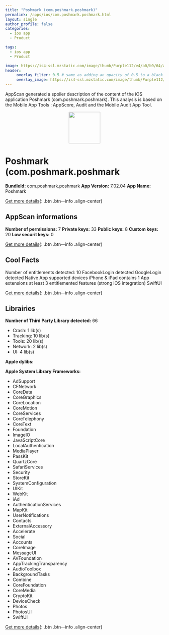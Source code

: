 ```yaml
---
title: "Poshmark (com.poshmark.poshmark)"
permalink: /apps/ios/com.poshmark.poshmark.html
layout: single
author_profile: false
categories: 
  - ios app 
  - Product 

tags: 
  - ios app 
  - Product 

image: https://is4-ssl.mzstatic.com/image/thumb/Purple112/v4/a0/b9/64/a0b96483-5300-e15d-287f-1160cb60e833/AppIcon-1x_U007emarketing-0-7-0-85-220.png/512x512bb.jpg
header: 
     overlay_filter: 0.5 # same as adding an opacity of 0.5 to a black background
     overlay_image: https://is4-ssl.mzstatic.com/image/thumb/Purple112/v4/a0/b9/64/a0b96483-5300-e15d-287f-1160cb60e833/AppIcon-1x_U007emarketing-0-7-0-85-220.png/512x512bb.jpg
---
```

AppScan generated a spoiler description of the content of the iOS application Poshmark (com.poshmark.poshmark). This analysis is based on the Mobile App Tools : AppScore, Audit and the Mobile Audit App Tool.

  
  
<div style="text-align: center;"><img src="https://is4-ssl.mzstatic.com/image/thumb/Purple112/v4/a0/b9/64/a0b96483-5300-e15d-287f-1160cb60e833/AppIcon-1x_U007emarketing-0-7-0-85-220.png/512x512bb.jpg" width="100" height="100"></div>  
  
# Poshmark (com.poshmark.poshmark

**BundleId:** com.poshmark.poshmark
**App Version:** 7.02.04
**App Name:** Poshmark


[Get more details](/pricing.html){: .btn .btn--info .align-center}  
  
## AppScan informations 

**Number of permissions:** 7
**Private keys:** 33
**Public keys:** 8
**Custom keys:** 20
**Low securit keys:** 0
  
[Get more details](/pricing.html){: .btn .btn--info .align-center}

## Cool Facts

Number of entitlements detected: 10
FacebookLogin detected
GoogleLogin detected
Native App
supported devices iPhone & iPad
contains 1 App extensions
at least 3 entitlemented features (strong iOS integration)
SwiftUI
  
[Get more details](/pricing.html){: .btn .btn--info .align-center}

## Librairies 
**Number of Third Party Library detected:** 66
- Crash: 1 lib(s)
- Tracking: 10 lib(s)
- Tools: 20 lib(s)
- Network: 2 lib(s)
- UI: 4 lib(s)

**Apple dylibs:**


**Apple System Library Frameworks:**
- AdSupport
- CFNetwork
- CoreData
- CoreGraphics
- CoreLocation
- CoreMotion
- CoreServices
- CoreTelephony
- CoreText
- Foundation
- ImageIO
- JavaScriptCore
- LocalAuthentication
- MediaPlayer
- PassKit
- QuartzCore
- SafariServices
- Security
- StoreKit
- SystemConfiguration
- UIKit
- WebKit
- iAd
- AuthenticationServices
- MapKit
- UserNotifications
- Contacts
- ExternalAccessory
- Accelerate
- Social
- Accounts
- CoreImage
- MessageUI
- AVFoundation
- AppTrackingTransparency
- AudioToolbox
- BackgroundTasks
- Combine
- CoreFoundation
- CoreMedia
- CryptoKit
- DeviceCheck
- Photos
- PhotosUI
- SwiftUI


  
[Get more details](/pricing.html){: .btn .btn--info .align-center}

